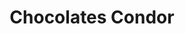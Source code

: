 ---
title: "Chocolates Condor"
url: /la-paz/chocolates-condor-calle-isaac-tamayo/
shop: Schokolade
---